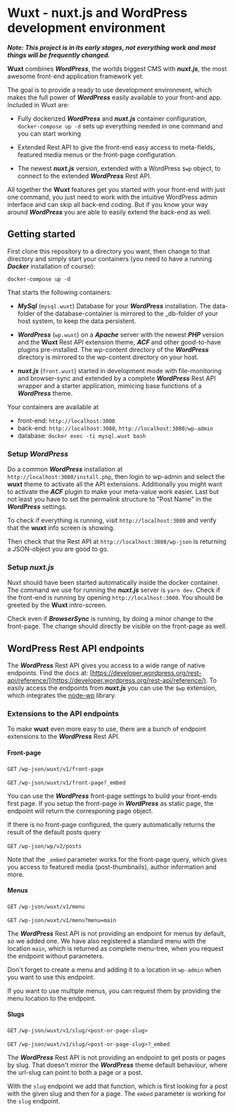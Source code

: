 # Wuxt - nuxt.js and WordPress development environment

***Note: This project is in its early stages, not everything work and
most things will be frequently changed.***

**Wuxt** combines ***WordPress***, the worlds biggest CMS with ***nuxt.js***,
the most awesome front-end application framework yet.

The goal is to provide a ready to use development environment, which makes the
full power of ***WordPress*** easily available to your front-and app. Included
in Wuxt are:

 - Fully dockerized ***WordPress*** and ***nuxt.js*** container configuration,
 `docker-compose up -d` sets up everything needed in one command and you can
 start working

 - Extended  Rest API to give the front-end easy access to meta-fields,
 featured media menus or the front-page configuration.

 - The newest ***nuxt.js*** version, extended with a WordPress `$wp` object, to
 connect to the extended ***WordPress*** Rest API.

All together the **Wuxt** features get you started with your front-end with just
one command, you just need to work with the intuitive WordPress admin interface
and can skip all back-end coding. But if you know your way around
***WordPress*** you are able to easily extend the back-end as well.

## Getting started

First clone this repository to a directory you want, then change to that
directory and simply start your containers (you need to have a running
***Docker*** installation of course):

    docker-compose up -d

That starts the following containers:

- ***MySql*** (`mysql.wuxt`) Database for your ***WordPress*** installation. The data-folder
of the database-container is mirrored to the \_db-folder of your host system, to
keep the data persistent.

- ***WordPress*** (`wp.wuxt`) on a ***Apache*** server with the newest ***PHP*** version and
the **Wuxt** Rest API extension theme, ***ACF*** and other good-to-have plugins
pre-installed. The wp-content directory of the ***WordPress*** directory is
mirrored to the wp-content directory on your host.

- ***nuxt.js*** (`front.wuxt`) started in development mode with file-monitoring and
browser-sync and extended by a complete ***WordPress*** Rest API wrapper and a
starter application, mimicing base functions of a ***WordPress*** theme.

Your containers are available at

- front-end: `http://localhost:3000`
- back-end: `http://localhost:3080`, `http://localhost:3080/wp-admin`
- database: `docker exec -ti mysql.wuxt bash`

### Setup ***WordPress***

Do a common ***WordPress*** installation at
`http://localhost:3080/install.php`, then login to wp-admin and select the
**wuxt** theme to activate all the API extensions. Additionally you might want
to activate the ***ACF*** plugin to make your meta-value work easier. Last but
not least you have to set the permalink structure to "Post Name" in the
***WordPress*** settings.

To check if everything is running, visit `http://localhost:3080` and verify
that the **wuxt** info screen is showing.

Then check that the Rest API at `http://localhost:3080/wp-json` is returning
a JSON-object you are good to go.

### Setup ***nuxt.js***

Nuxt should have been started automatically inside the docker container. The
command we use for running the ***nuxt.js*** server is `yarn dev`. Check
if the front-end is running by opening `http://localhost:3000`. You should
be greeted by the **Wuxt** intro-screen.

Check even if ***BrowserSync*** is running, by doing a minor change to the
front-page. The change should directly be visible on the front-page as well.

## WordPress Rest API endpoints

The ***WordPress*** Rest API gives you access to a wide range of native
endpoints. Find the docs at:  [https://developer.wordpress.org/rest-api/reference/](https://developer.wordpress.org/rest-api/reference/). To easily access the
endpoints from ***nuxt.js*** you can use the `$wp` extension, which integrates
the [node-wp](https://www.npmjs.com/package/node-wp) library.

### Extensions to the API endpoints

To make **wuxt** even more easy to use, there are a bunch of endpoint extensions to the ***WordPress*** Rest API.

#### Front-page

`GET` `/wp-json/wuxt/v1/front-page`

`GET` `/wp-json/wuxt/v1/front-page?_embed`

You can use the ***WordPress*** front-page settings to build your front-ends
first page. If you setup the front-page in ***WordPress*** as static page, the
endpoint will return the corresponing page object.

If there is no front-page configured, the query automatically returns the
result of the default posts query

`GET` `/wp-json/wp/v2/posts`

Note that the `_embed` parameter works for the front-page query, which gives you
access to featured media (post-thumbnails), author information and more.

#### Menus

`GET` `/wp-json/wuxt/v1/menu`

`GET` `/wp-json/wuxt/v1/menu?menu=main`

The ***WordPress*** Rest API is not providing an endpoint for menus by default,
so we added one. We have also registered a standard menu with the location `main`,
which is returned as complete menu-tree, when you request the endpoint without
parameters.

Don't forget to create a menu and adding it to a location in `wp-admin` when you
want to use this endpoint.

If you want to use multiple menus, you can request them by providing the menu
location to the endpoint.

#### Slugs

`GET` `/wp-json/wuxt/v1/slug/<post-or-page-slug>`

`GET` `/wp-json/wuxt/v1/slug/<post-or-page-slug>?_embed`

The ***WordPress*** Rest API is not providing an endpoint to get posts or pages
by slug. That doesn't mirror the ***WordPress*** theme default behaviour,
where the url-slug can point to both a page or a post.

With the `slug` endpoint we add that function, which is first looking for a post
with the given slug and then for a page. The `embed` parameter is working for
the `slug` endpoint.

